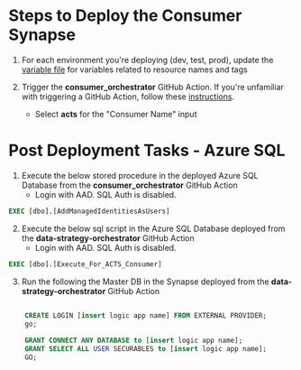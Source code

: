 # Steps to Deploy the Consumer Synapse
1. For each environment you're deploying (dev, test, prod), update the [variable file](variables/) for variables related to resource names and tags 

2. Trigger the **consumer_orchestrator** GitHub Action. If you're unfamiliar with triggering a GitHub Action, follow these [instructions](https://docs.github.com/en/actions/managing-workflow-runs/manually-running-a-workflow).
    - Select **acts** for the "Consumer Name" input

# Post Deployment Tasks - Azure SQL
1. Execute the below stored procedure in the deployed Azure SQL Database from the **consumer_orchestrator** GitHub Action
    - Login with AAD. SQL Auth is disabled.
```sql
EXEC [dbo].[AddManagedIdentitiesAsUsers]
```
2. Execute the below sql script in the Azure SQL Database deployed from the **data-strategy-orchestrator** GitHub Action
    - Login with AAD. SQL Auth is disabled.
```sql
EXEC [dbo].[Execute_For_ACTS_Consumer]
```
3. Run the following the Master DB in the Synapse deployed from the **data-strategy-orchestrator** GitHub Action
```sql

    CREATE LOGIN [insert logic app name] FROM EXTERNAL PROVIDER;
    go;
    
    GRANT CONNECT ANY DATABASE to [insert logic app name];
    GRANT SELECT ALL USER SECURABLES to [insert logic app name];
    GO;
``````
